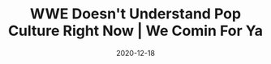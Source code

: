 ---
title: "WWE Doesn't Understand Pop Culture Right Now | We Comin For Ya"
date: 2020-12-18
description: "WWE Doesn't Understand Pop Culture Right Now | We Comin For Ya"
longDescription: >-
    The guys discuss the issues that WWE is having get and keeping viewers and then discuss Shaq being on AEW with Brandi Rhodes and how they are starting to get what you need to do to market wrestling in the future
    
    Check out more of We Comin For YaPodcast https://www.youtube.com/playlist?list=PLHfX49CabZcKBdz9BZuiGTXyka5ZE4s2X
    
    WWE Doesn't Understand Pop Culture Right Now | We Comin For Ya
duration: "0:10:12"
youtubeId: "2IhAggWmXvw"

image: "/uploads/thumbnails/2IhAggWmXvw.jpg"
tags: ["wrestling","wwe","aew"]
draft: false
---
